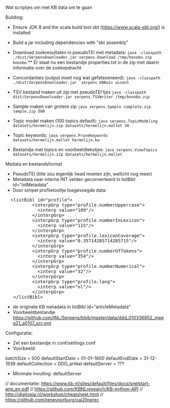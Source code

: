 Wat scriptjes om met KB data om te gaan


Building:

* Ensure JDK 8 and the scala build tool sbt (https://www.scala-sbt.org/) is installed
* Build a jar including dependencies with "sbt assembly"

* Download zoekresultaten in pseudoTEI met metadata: ```java -classpath ./dist/SerpensDownloader.jar serpens.Download /tmp/bonobo.zip bonobo```
** Er staat nu een bestandje properties.txt in de zip met daarin informatie over de zoekopdracht
* Concordanties (output moet nog wat gefatsoeneerd):  ```java -classpath ./dist/SerpensDownloader.jar  serpens KBKwic wisent```
* TSV  bestand maken uit zip met pseudoTEI'tjes ```java -classpath dist/SerpensDownloader.jar serpens.TSVWriter /tmp/bonobo.zip``` 
* Sample maken van grotere zip ```java serpens.Sample complete.zip sample.zip 500``` 
* Topic model maken (100 topics default): ```java serpens.TopicModeling datasets/hermelijn.zip datasets/hermelijn.mallet 30```
* Topic keywords: ```java serpens.PruneKeywords datasets/hermelijn.mallet hermelijn.kw```  
* Bestandje met topics en voorbeeldtekstjes: ```java serpens.ViewTopics datasets/hermelijn.zip datasets/hermelijn.mallet```
 
Medata en bestandsformat
* PseudoTEI (title zou eigenlijk head moeten zijn, wellicht nog meer)
* Metadata naar interne INT velden geconverteerd in listBibl id="inlMetadata"
* Door simpel profiletooltje toegevoegde data:

<pre>
  &lt;listBibl id="profile">
          &lt;interpGrp type="profile.numberUppercase">
            &lt;interp value="109"/>
          &lt;/interpGrp>
          &lt;interpGrp type="profile.numberInLexicon">
            &lt;interp value="115"/>
          &lt;/interpGrp>
          &lt;interpGrp type="profile.lexiconCoverage">
            &lt;interp value="0.35714285714285715"/>
          &lt;/interpGrp>
          &lt;interpGrp type="profile.numberOfTokens">
            &lt;interp value="354"/>
          &lt;/interpGrp>
          &lt;interpGrp type="profile.numberNumerical">
            &lt;interp value="32"/>
          &lt;/interpGrp>
          &lt;interpGrp type="profile.lang">
            &lt;interp value="nl"/>
          &lt;/interpGrp>
   &lt;/listBibl>
</pre>

* de originele KB metadata in listBibl id="articleMetadata"
* Voorbeeldbestandje https://github.com/INL/Serpens/blob/master/data/ddd_010336852_mpeg21_a0107_ocr.xml

Configuratie:

* Zet een bestandje in conf/settings.conf
* Voorbeeld:

batchSize = 500
defaultStartDate = 01-01-1800
defaultEndDate = 31-12-1939
defaultCollection = DDD_artikel
defaultServer =  ???

* Minimale invulling: defaultServer


// documentatie: https://www.kb.nl/sites/default/files/docs/snelstart-anp_en.pdf
// https://github.com/KBNLresearch/KB-python-API
// http://digitopia.nl/workshop/cheatsheet.html
// https://github.com/renevoorburg/oai2linerec
 

